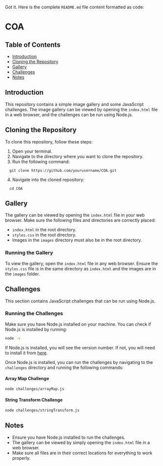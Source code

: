Got it. Here is the complete `README.md` file content formatted as code:

# COA

## Table of Contents

- [Introduction](#introduction)
- [Cloning the Repository](#cloning-the-repository)
- [Gallery](#gallery)
- [Challenges](#challenges)
- [Notes](#notes)

## Introduction

This repository contains a simple image gallery and some JavaScript challenges. The image gallery can be viewed by opening the `index.html` file in a web browser, and the challenges can be run using Node.js.

## Cloning the Repository

To clone this repository, follow these steps:

1. Open your terminal.
2. Navigate to the directory where you want to clone the repository.
3. Run the following command:
```
  git clone https://github.com/yourusername/COA.git
```
4. Navigate into the cloned repository:
```
  cd COA
```

## Gallery

The gallery can be viewed by opening the `index.html` file in your web browser. Make sure the following files and directories are correctly placed:

- `index.html` in the root directory.
- `styles.css` in the root directory.
- Images in the `images` directory must also be in the root directory.

### Running the Gallery

To view the gallery, open the `index.html` file in any web browser. Ensure the `styles.css` file is in the same directory as `index.html` and the images are in the `images` folder.

## Challenges

This section contains JavaScript challenges that can be run using Node.js.

### Running the Challenges

Make sure you have Node.js installed on your machine. You can check if Node.js is installed by running:

```sh
node -v
```

If Node.js is installed, you will see the version number. If not, you will need to install it from [here](https://nodejs.org/).

Once Node.js is installed, you can run the challenges by navigating to the `challenges` directory and running the following commands:

#### Array Map Challenge

```sh
node challenges/arrayMap.js
```

#### String Transform Challenge

```sh
node challenges/stringTransform.js
```

## Notes

- Ensure you have Node.js installed to run the challenges.
- The gallery can be viewed by simply opening the `index.html` file in a web browser.
- Make sure all files are in their correct locations for everything to work properly.
